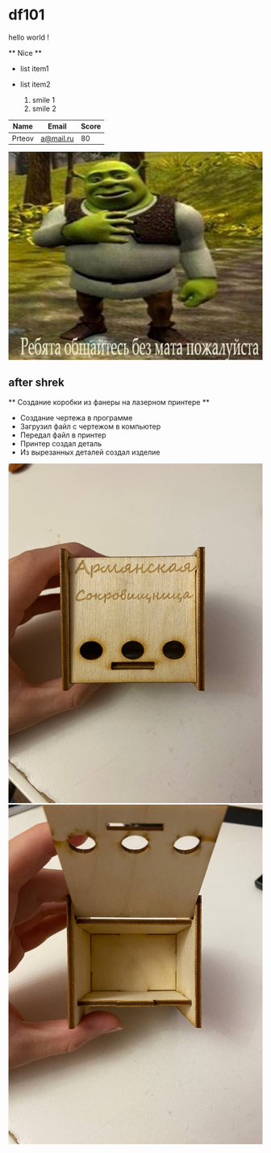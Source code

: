 # df101

hello world ! 

** Nice **  


- list item1
- list item2

  1. smile 1
  2. smile 2




| Name | Email | Score |
|-------|-------|-------|
| Prteov | a@mail.ru|80|





![IMG](shrek.jpg)



## after shrek ## 

** Создание коробки из фанеры на лазерном принтере ** 



- Создание чертежа в программе
- Загрузил файл с чертежом в компьютер
- Передал файл в принтер
- Принтер создал деталь
- Из вырезанных деталей создал изделие 



![IMG](12.jpg)
![IMG](13.jpg)




